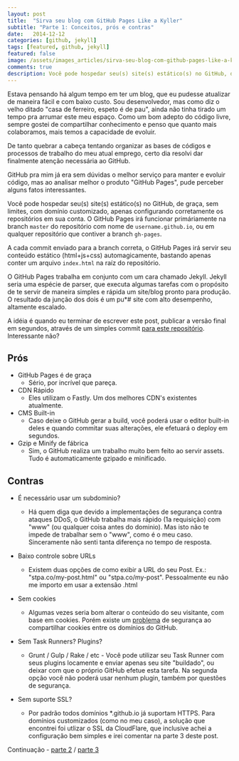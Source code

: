```yaml
---
layout: post
title:  "Sirva seu blog com GitHub Pages Like a Kyller"
subtitle: "Parte 1: Conceitos, prós e contras"
date:   2014-12-12
categories: [github, jekyll]
tags: [featured, github, jekyll]
featured: false
image: /assets/images_articles/sirva-seu-blog-com-github-pages-like-a-kyller/post-jekyll-e-github-pages.jpg
comments: true
description: Você pode hospedar seu(s) site(s) estático(s) no GitHub, de graça, sem limites, com domínio customizado, apenas configurando corretamente os repositórios em sua conta.
---
```



Estava pensando há algum tempo em ter um blog, que eu pudesse atualizar de maneira fácil e com baixo custo. Sou desenvolvedor, mas como diz o velho ditado "casa de ferreiro, espeto é de pau", ainda não tinha tirado um tempo pra arrumar este meu espaço. Como um bom adepto do código livre, sempre gostei de compartilhar conhecimento e penso que quanto mais colaboramos, mais temos a capacidade de evoluir.

De tanto quebrar a cabeça tentando organizar as bases de códigos e processos de trabalho do meu atual emprego, certo dia resolvi dar finalmente atenção necessária ao GitHub.

GitHub pra mim já era sem dúvidas o melhor serviço para manter e evoluir código, mas ao analisar melhor o produto "GitHub Pages", pude perceber alguns fatos interessantes.

Você pode hospedar seu(s) site(s) estático(s) no GitHub, de graça, sem limites, com domínio customizado, apenas configurando corretamente os repositórios em sua conta. O GitHub Pages irá funcionar primáriamente na branch `master` do repositório com nome de `username.github.io`, ou em qualquer repositório que contiver a branch `gh-pages`. 

A cada commit enviado para a branch correta, o GitHub Pages irá servir seu conteúdo estático (html+js+css) automagicamente, bastando apenas conter um arquivo `index.html` na raíz do repositório. 

O GitHub Pages trabalha em conjunto com um cara chamado Jekyll. Jekyll seria uma espécie de parser, que executa algumas tarefas com o propósito de te servir de maneira simples e rápida um site/blog pronto para produção. O resultado da junção dos dois é um pu*# site com alto desempenho, altamente escalado.

A idéia é quando eu terminar de escrever este post, publicar a versão final em segundos, através de um simples commit <a href='https://github.com/stpa-co/stpa-co.github.io' target="_blank">para este repositório</a>. Interessante não?

Prós
----
- GitHub Pages é de graça
	- Sério, por incrível que pareça.
- CDN Rápido
	- Eles utilizam o Fastly. Um dos melhores CDN's existentes atualmente.
- CMS Built-in
	- Caso deixe o GitHub gerar a build, você poderá usar o editor built-in deles e quando commitar suas alterações, ele efetuará o deploy em segundos.
- Gzip e Minify de fábrica
	- Sim, o GitHub realiza um trabalho muito bem feito ao servir assets. Tudo é automaticamente gzipado e minificado.

Contras
-------
- É necessário usar um subdominio?
	- Há quem diga que devido a implementações de segurança contra ataques DDoS, o GitHub trabalha mais rápido (1a requisição) com "www" (ou qualquer coisa antes do dominio). Mas isto não te impede de trabalhar sem o "www", como é o meu caso. Sinceramente não senti tanta diferença no tempo de resposta.

- Baixo controle sobre URLs
	- Existem duas opções de como exibir a URL do seu Post. Ex.: "stpa.co/my-post.html" ou "stpa.co/my-post". Pessoalmente eu não me importo em usar a extensão .html

- Sem cookies
	- Algumas vezes seria bom alterar o conteúdo do seu visitante, com base em cookies. Porém existe um <a href='https://github.com/blog/1466-yummy-cookies-across-domains' target='_blank'>problema</a> de segurança ao compartilhar cookies entre os domínios do GitHub.

- Sem Task Runners? Plugins?
	- Grunt / Gulp / Rake / etc - Você pode utilizar seu Task Runner com seus plugins locamente e enviar apenas seu site "buildado", ou deixar com que o próprio GitHub efetue esta tarefa. Na segunda opção você não poderá usar nenhum plugin, também por questões de segurança.

- Sem suporte SSL?
	- Por padrão todos domínios *.github.io já suportam HTTPS. Para domínios customizados (como no meu caso), a solução que encontrei foi utlizar o SSL da CloudFlare, que inclusive achei a configuração bem simples e irei comentar na parte 3 deste post.
	
Continuação - [parte 2](https://stpa.co/github/jekyll/2014/12/14/sirva-seu-blog-com-github-pages-like-a-kyller-part-2.html) / [parte 3](https://stpa.co/github/jekyll/cloudflare/2014/12/22/sirva-seu-blog-com-github-pages-like-a-kyller-part-3.html)